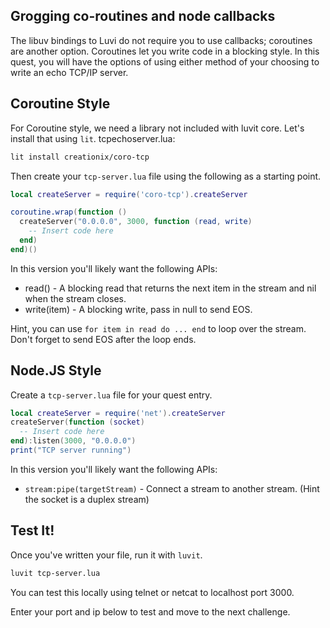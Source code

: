 
## Grogging co-routines and node callbacks

The libuv bindings to Luvi do not require you to use callbacks; coroutines
are another option. Coroutines let you write code in a blocking style.
In this quest, you will have the options of using either method of your
choosing to write an echo TCP/IP server.

## Coroutine Style

For Coroutine style, we need a library not included with luvit core.  Let's
install that using `lit`. tcpechoserver.lua:

```sh
lit install creationix/coro-tcp
```

Then create your `tcp-server.lua` file using the following as a starting point.

```lua
local createServer = require('coro-tcp').createServer

coroutine.wrap(function ()
  createServer("0.0.0.0", 3000, function (read, write)
    -- Insert code here
  end)
end)()
```

In this version you'll likely want the following APIs:

 - read() - A blocking read that returns the next item in the stream and nil
   when the stream closes.
 - write(item) - A blocking write, pass in null to send EOS.

Hint, you can use `for item in read do ... end` to loop over the stream.
Don't forget to send EOS after the loop ends.


## Node.JS Style

Create a `tcp-server.lua` file for your quest entry.

```lua
local createServer = require('net').createServer
createServer(function (socket)
  -- Insert code here
end):listen(3000, "0.0.0.0")
print("TCP server running")
```

In this version you'll likely want the following APIs:

 - `stream:pipe(targetStream)` - Connect a stream to another stream. (Hint the socket is a duplex stream)

## Test It!

Once you've written your file, run it with `luvit`.

```sh
luvit tcp-server.lua
```

You can test this locally using telnet or netcat to localhost port 3000.

Enter your port and ip below to test and move to the next challenge.

